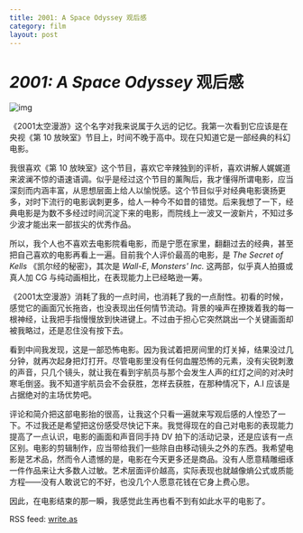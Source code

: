 ```yaml
---
title: 2001: A Space Odyssey 观后感
category: film
layout: post
---
```


# *2001: A Space Odyssey* 观后感

![img](https://s3.bmp.ovh/imgs/2021/11/b54eb509d640d23f.jpg)

《2001太空漫游》这个名字对我来说属于久远的记忆。我第一次看到它应该是在央视《第 10 放映室》节目上，时间不晚于高中。现在只知道它是一部经典的科幻电影。

我很喜欢《第 10 放映室》这个节目，喜欢它辛辣独到的评析，喜欢讲解人娓娓道来波澜不惊的语速语调。似乎是经过这个节目的薰陶后，我才懂得所谓电影，应当深刻而内涵丰富，从思想层面上给人以愉悦感。这个节目似乎对经典电影褒扬更多，对时下流行的电影讽刺更多，给人一种今不如昔的错觉。后来我想了一下，经典电影是为数不多经过时间沉淀下来的电影，而院线上一波又一波新片，不知过多少波才能出来一部拔尖的优秀作品。

所以，我个人也不喜欢去电影院看电影，而是宁愿在家里，翻翻过去的经典，甚至把自己喜欢的电影再看上一遍。目前我个人评价最高的电影，是 *The Secret of Kells* 《凯尔经的秘密》，其次是 *Wall-E*, *Monsters' Inc.* 这两部，似乎真人拍摄或真人加 CG 与纯动画相比，在表现能力上已经略逊一筹。

《2001太空漫游》消耗了我的一点时间，也消耗了我的一点耐性。初看的时候，感觉它的画面冗长拖沓，也没表现出任何情节流动。背景的噪声在撩拨着我的每一根神经，让我把手指慢慢放到快进键上。不过由于担心它突然跳出一个关键画面却被我略过，还是忍住没有按下去。

看到中间我发现，这是一部恐怖电影。因为我试着把房间里的灯关掉，结果没过几分钟，就再次起身把灯打开。尽管电影里没有任何血腥恐怖的元素，没有尖锐刺激的声音，只几个镜头，就让我在看到宇航员与那个会发生人声的红灯之间的对决时寒毛倒竖。我不知道宇航员会不会获胜，怎样去获胜，在那种情况下，A.I 应该是占据绝对的主场优势吧。

评论和简介把这部电影抬的很高，让我这个只看一遍就来写观后感的人惶恐了一下。不过我还是希望把这份感受尽快记下来。我觉得现在的自己对电影的表现能力提高了一点认识，电影的画面和声音同手持 DV 拍下的活动记录，还是应该有一点区别。电影的剪辑制作，应当带给我们一些除自由移动镜头之外的东西。我希望电影是艺术品，然而令人遗憾的是，电影在今天更多还是商品。没有人愿意精雕细琢一件作品来让大多数人过敏。艺术层面评价越高，实际表现也就越像熵公式或质能方程——没有人敢说它的不好，也没几个人愿意花钱在它身上费心思。

因此，在电影结束的那一瞬，我感觉此生再也看不到有如此水平的电影了。

RSS feed: [write.as](https://write.as/ch3co3h/feed)
